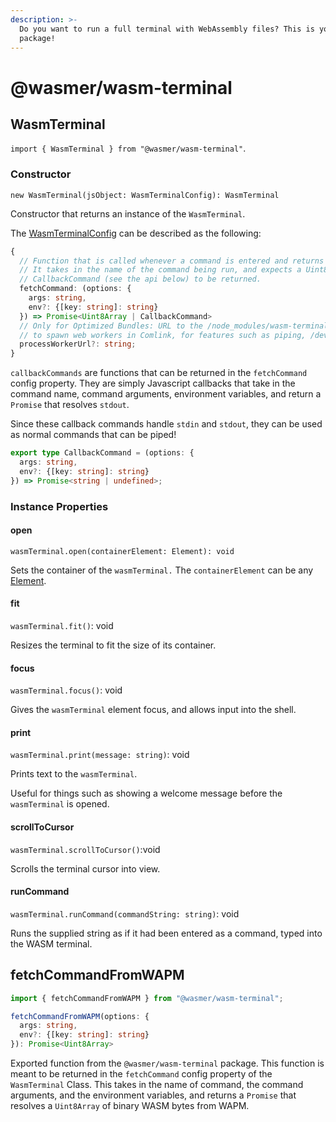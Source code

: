 ```yaml
---
description: >-
  Do you want to run a full terminal with WebAssembly files? This is your
  package!
---
```


# @wasmer/wasm-terminal

## WasmTerminal

`import { WasmTerminal } from "@wasmer/wasm-terminal"`.

### Constructor

`new WasmTerminal(jsObject: WasmTerminalConfig): WasmTerminal`

Constructor that returns an instance of the `WasmTerminal`.

The [WasmTerminalConfig](https://github.com/wasmerio/wasmer-js/blob/master/packages/wasm-terminal/src/wasm-terminal-config.ts) can be described as the following:

```typescript
{
  // Function that is called whenever a command is entered and returns a Promise,
  // It takes in the name of the command being run, and expects a Uint8Array of a Wasm Binary, or a
  // CallbackCommand (see the api below) to be returned.
  fetchCommand: (options: {
    args: string,
    env?: {[key: string]: string}
  }) => Promise<Uint8Array | CallbackCommand>
  // Only for Optimized Bundles: URL to the /node_modules/wasm-terminal/workers/process.worker.js . This is used by the shell to
  // to spawn web workers in Comlink, for features such as piping, /dev/stdin reading, and general performance enhancements.
  processWorkerUrl?: string;
}
```

`callbackCommands` are functions that can be returned in the `fetchCommand` config property. They are simply Javascript callbacks that take in the command name, command arguments, environment variables, and return a `Promise` that resolves `stdout`.

Since these callback commands handle `stdin` and `stdout`, they can be used as normal commands that can be piped!

```typescript
export type CallbackCommand = (options: {
  args: string,
  env?: {[key: string]: string}
}) => Promise<string | undefined>;
```

### Instance Properties

#### open

`wasmTerminal.open(containerElement: Element): void`

Sets the container of the `wasmTerminal.` The `containerElement` can be any [Element](https://developer.mozilla.org/en-US/docs/Web/API/Element).

#### fit

`wasmTerminal.fit()`: void

Resizes the terminal to fit the size of its container.

#### focus

`wasmTerminal.focus()`: void

Gives the `wasmTerminal` element focus, and allows input into the shell.

#### print

`wasmTerminal.print(message: string)`: void

Prints text to the `wasmTerminal`.

Useful for things such as showing a welcome message before the `wasmTerminal` is opened.

#### scrollToCursor

`wasmTerminal.scrollToCursor()`:void

Scrolls the terminal cursor into view.

#### runCommand

`wasmTerminal.runCommand(commandString: string)`: void

Runs the supplied string as if it had been entered as a command, typed into the WASM terminal.

## fetchCommandFromWAPM

```typescript
import { fetchCommandFromWAPM } from "@wasmer/wasm-terminal";

fetchCommandFromWAPM(options: {
  args: string,
  env?: {[key: string]: string}
}): Promise<Uint8Array>
```

Exported function from the `@wasmer/wasm-terminal` package. This function is meant to be returned in the `fetchCommand` config property of the `WasmTerminal` Class. This takes in the name of command, the command arguments, and the environment variables, and returns a `Promise` that resolves a `Uint8Array` of binary WASM bytes from WAPM.

